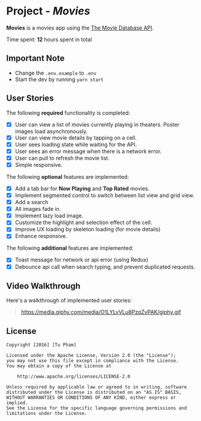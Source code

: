 # Project - *Movies*

**Movies** is a movies app using the [The Movie Database API](https://developers.themoviedb.org/3).

Time spent: **12** hours spent in total

## Important Note
- Change the `.env.example` to `.env`
- Start the dev by running `yarn start`

## User Stories

The following **required** functionality is completed:

- [x] User can view a list of movies currently playing in theaters. Poster images load asynchronously.
- [x] User can view movie details by tapping on a cell.
- [x] User sees loading state while waiting for the API.
- [x] User sees an error message when there is a network error.
- [x] User can pull to refresh the movie list.
- [x] Simple responsive.

The following **optional** features are implemented:

- [x] Add a tab bar for **Now Playing** and **Top Rated** movies.
- [x] Implement segmented control to switch between list view and grid view.
- [x] Add a search
- [x] All images fade in.
- [x] Implement lazy load image.
- [x] Customize the highlight and selection effect of the cell.
- [x] Improve UX loading by skeleton loading (for movie details)
- [x] Enhance responsive.

The following **additional** features are implemented:

- [x] Toast message for network or api error (using Redux)
- [x] Debounce api call when search typing, and prevent duplicated requests.

## Video Walkthrough

Here's a walkthrough of implemented user stories:

> https://media.giphy.com/media/O1LYLvVLu8PzqZvPAK/giphy.gif

## License

    Copyright [2016] [Tu Pham]

    Licensed under the Apache License, Version 2.0 (the "License");
    you may not use this file except in compliance with the License.
    You may obtain a copy of the License at

        http://www.apache.org/licenses/LICENSE-2.0

    Unless required by applicable law or agreed to in writing, software
    distributed under the License is distributed on an "AS IS" BASIS,
    WITHOUT WARRANTIES OR CONDITIONS OF ANY KIND, either express or implied.
    See the License for the specific language governing permissions and
    limitations under the License.
